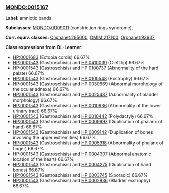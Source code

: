 
### [MONDO:0015167](http://purl.obolibrary.org/obo/MONDO_0015167)
**Label:** amniotic bands

**Subclasses:** [MONDO:0009011](http://purl.obolibrary.org/obo/MONDO_0009011) (constriction rings syndrome), 

**Corr. equiv. classes:** [Orphanet:295000](http://www.orpha.net/ORDO/Orphanet_295000), [OMIM:217100](http://purl.obolibrary.org/obo/OMIM_217100), [Orphanet:93937](http://www.orpha.net/ORDO/Orphanet_93937), 

**Class expressions from DL-Learner:**

- [HP:0001683](http://purl.obolibrary.org/obo/HP_0001683) (Ectopia cordis) 66.67%
- [HP:0001543](http://purl.obolibrary.org/obo/HP_0001543) (Gastroschisis) and [HP:0410030](http://purl.obolibrary.org/obo/HP_0410030) (Cleft lip) 66.67%
- [HP:0001543](http://purl.obolibrary.org/obo/HP_0001543) (Gastroschisis) and [HP:0100737](http://purl.obolibrary.org/obo/HP_0100737) (Abnormality of the hard palate) 66.67%
- [HP:0001543](http://purl.obolibrary.org/obo/HP_0001543) (Gastroschisis) and [HP:0100548](http://purl.obolibrary.org/obo/HP_0100548) (Exstrophy) 66.67%
- [HP:0001543](http://purl.obolibrary.org/obo/HP_0001543) (Gastroschisis) and [HP:0030669](http://purl.obolibrary.org/obo/HP_0030669) (Abnormal morphology of the ocular adnexa) 66.67%
- [HP:0001543](http://purl.obolibrary.org/obo/HP_0001543) (Gastroschisis) and [HP:0025487](http://purl.obolibrary.org/obo/HP_0025487) (Abnormality of bladder morphology) 66.67%
- [HP:0001543](http://purl.obolibrary.org/obo/HP_0001543) (Gastroschisis) and [HP:0010936](http://purl.obolibrary.org/obo/HP_0010936) (Abnormality of the lower urinary tract) 66.67%
- [HP:0001543](http://purl.obolibrary.org/obo/HP_0001543) (Gastroschisis) and [HP:0010442](http://purl.obolibrary.org/obo/HP_0010442) (Polydactyly) 66.67%
- [HP:0001543](http://purl.obolibrary.org/obo/HP_0001543) (Gastroschisis) and [HP:0009997](http://purl.obolibrary.org/obo/HP_0009997) (Duplication of phalanx of hand) 66.67%
- [HP:0001543](http://purl.obolibrary.org/obo/HP_0001543) (Gastroschisis) and [HP:0009142](http://purl.obolibrary.org/obo/HP_0009142) (Duplication of bones involving the upper extremities) 66.67%
- [HP:0001543](http://purl.obolibrary.org/obo/HP_0001543) (Gastroschisis) and [HP:0005918](http://purl.obolibrary.org/obo/HP_0005918) (Abnormality of phalanx of finger) 66.67%
- [HP:0001543](http://purl.obolibrary.org/obo/HP_0001543) (Gastroschisis) and [HP:0004307](http://purl.obolibrary.org/obo/HP_0004307) (Abnormal anatomic location of the heart) 66.67%
- [HP:0001543](http://purl.obolibrary.org/obo/HP_0001543) (Gastroschisis) and [HP:0004275](http://purl.obolibrary.org/obo/HP_0004275) (Duplication of hand bones) 66.67%
- [HP:0001543](http://purl.obolibrary.org/obo/HP_0001543) (Gastroschisis) and [HP:0003745](http://purl.obolibrary.org/obo/HP_0003745) (Sporadic) 66.67%
- [HP:0001543](http://purl.obolibrary.org/obo/HP_0001543) (Gastroschisis) and [HP:0002836](http://purl.obolibrary.org/obo/HP_0002836) (Bladder exstrophy) 66.67%


